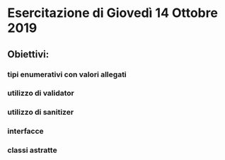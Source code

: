 # Esercitazione di Giovedì 14 Ottobre 2019

## Obiettivi: 
### tipi enumerativi con valori allegati
### utilizzo di validator
### utilizzo di sanitizer
### interfacce
### classi astratte
